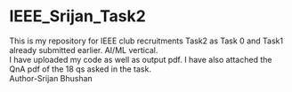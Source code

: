 # IEEE_Srijan_Task2
This is my repository for IEEE club recruitments Task2 as Task 0 and Task1 already submitted earlier. AI/ML vertical.
<br>
I have uploaded my code as well as output pdf. I have also attached the QnA pdf of the 18 qs asked in the task.
<br>
Author-Srijan Bhushan
